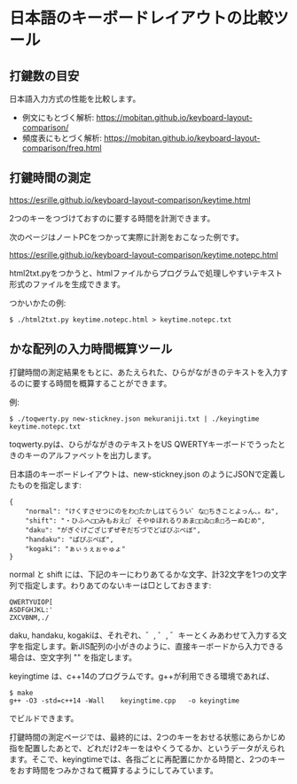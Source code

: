 # 日本語のキーボードレイアウトの比較ツール

## 打鍵数の目安

日本語入力方式の性能を比較します。

- 例文にもとづく解析: https://mobitan.github.io/keyboard-layout-comparison/
- 頻度表にもとづく解析: https://mobitan.github.io/keyboard-layout-comparison/freq.html

## 打鍵時間の測定

https://esrille.github.io/keyboard-layout-comparison/keytime.html

2つのキーをつづけておすのに要する時間を計測できます。

次のページはノートPCをつかって実際に計測をおこなった例です。

https://esrille.github.io/keyboard-layout-comparison/keytime.notepc.html

html2txt.pyをつかうと、htmlファイルからプログラムで処理しやすいテキスト形式のファイルを生成できます。

つかいかたの例:
```
$ ./html2txt.py keytime.notepc.html > keytime.notepc.txt
```

## かな配列の入力時間概算ツール

打鍵時間の測定結果をもとに、あたえられた、ひらがながきのテキストを入力するのに要する時間を概算することができます。

例:

```
$ ./toqwerty.py new-stickney.json mekuraniji.txt | ./keyingtime keytime.notepc.txt
```

toqwerty.pyは、ひらがながきのテキストをUS QWERTYキーボードでうったときのキーのアルファベットを出力します。

日本語のキーボードレイアウトは、new-stickney.json のようにJSONで定義したものを指定します:

```
{
    "normal": "けくすさせつにのをわ□たかしはてらうい゛な□ちきことよっん、。ね",
    "shift": "・ひふへ□□みもおえ□゜そやゆほれるりあま□□ゐ□ゑ□ろーぬむめ",
    "daku": "がぎぐげござじずぜぞだぢづでどばびぶべぼ",
    "handaku": "ぱぴぷぺぽ",
    "kogaki": "ぁぃぅぇぉゃゅょ"
}
```

normal と shift には、下記のキーにわりあてるかな文字、計32文字を1つの文字列で指定します。わりあてのないキーは□としておきます:
```
QWERTYUIOP[
ASDFGHJKL:'
ZXCVBNM,./
```

daku, handaku, kogakiは、それぞれ、゛, ゜, ゛キーとくみあわせて入力する文字を指定します。新JIS配列の小がきのように、直接キーボードから入力できる場合は、空文字列 "" を指定します。


keyingtime は、c++14のプログラムです。g++が利用できる環境であれば、

```
$ make
g++ -O3 -std=c++14 -Wall    keyingtime.cpp   -o keyingtime
```

でビルドできます。

打鍵時間の測定ページでは、最終的には、2つのキーをおせる状態にあらかじめ指を配置したあとで、どれだけ2キーをはやくうてるか、というデータがえられます。そこで、keyingtimeでは、各指ごとに再配置にかかる時間と、2つのキーをおす時間をつみかさねて概算するようにしてみています。
